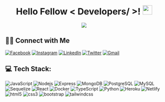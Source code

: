 <h1 align='center'> Hello Fellow < Developers/ >! <img src = "https://raw.githubusercontent.com/MartinHeinz/MartinHeinz/master/wave.gif" width = 30px> </h1>

<p align="center">
 <a href="https://github.com/DenverCoder1/readme-typing-svg"><img src="https://readme-typing-svg.herokuapp.com?lines=Software+Engineer+at+Bit+Mascot+Ltd.;Backend+Enthusiast;A+machine+learning+enthusiast&center=true&width=500&height=50"></a>
</p>
  
<!--   <h3>🛠 Tech Stack</h3>

- 🌐 &nbsp; JavaScript | TypeScript | NodeJS |ReactJS | NextJS | Prisma | Mongoose | MySQL | MongoDB
- 🔧 &nbsp; Git | Github -->

<!-- # 💫 About Me:
i'm currently working at bit mascor -->


## 🤝🏻 Connect with Me
[![Facebook](https://img.shields.io/badge/Facebook-%231877F2.svg?logo=Facebook&logoColor=white)](https://facebook.com/mmr.ashiq) 
[![Instagram](https://img.shields.io/badge/Instagram-%23E4405F.svg?logo=Instagram&logoColor=white)](https://instagram.com/mmr_ashiq)
[![LinkedIn](https://img.shields.io/badge/LinkedIn-%230077B5.svg?logo=linkedin&logoColor=white)](https://linkedin.com/in/mrahmanashiq)
[![Twitter](https://img.shields.io/badge/Twitter-%231DA1F2.svg?logo=Twitter&logoColor=white)](https://twitter.com/mrahmanashiq)
[![Gmail](https://img.shields.io/badge/Gmail-%23D44638.svg?logo=Gmail&logoColor=white)](mailto:mizanur.r.ashiq@gmail.com?subject=From%20GitHub&body=Hi,%20there.%20Found%20you%20from%20GitHub.)

## 💻 Tech Stack:
<p>
    <img alt="JavaScript" src="https://img.shields.io/badge/-JavaScript-FFFF00?style=flat-square&logo=javascript&logoColor=black" />
    <img alt="Nodejs" src="https://img.shields.io/badge/-Nodejs-43853d?style=flat-square&logo=Node.js&logoColor=white" />
    <img alt="Express" src="https://img.shields.io/badge/-Express-0077B5?style=flat-square&logo=express&logoColor=green" />
    <img alt="MongoDB" src="https://img.shields.io/badge/-MongoDB-13aa52?style=flat-square&logo=mongodb&logoColor=white" />
    <img alt="PostgreSQL" src="https://img.shields.io/badge/-PostgreSQL-316392?style=flat-square&logo=postgresql&logoColor=white" />
    <img alt="MySQL" src="https://img.shields.io/badge/-MySQL-e48e00?style=flat-square&logo=mysql&logoColor=black" />
    <img alt="Sequelize" src="https://img.shields.io/badge/-Sequelize-00b1ea?style=flat-square&logo=sequelize&logoColor=red" />
    <img alt="React" src="https://img.shields.io/badge/-React-45b8d8?style=flat-square&logo=react&logoColor=white" />
    <img alt="Docker" src="https://img.shields.io/badge/-Docker-46a2f1?style=flat-square&logo=docker&logoColor=white" />
    <img alt="TypeScript" src="https://img.shields.io/badge/-TypeScript-007ACC?style=flat-square&logo=typescript&logoColor=white" />
    <img alt="Python" src="https://img.shields.io/badge/-Python-4281b4?style=flat-square&logo=python&logoColor=white" />
    <img alt="Heroku" src="https://img.shields.io/badge/-Heroku-430098?style=flat-square&logo=heroku&logoColor=white" />
    <img alt="Netlify" src="https://img.shields.io/badge/-Netlify-00FFFF?style=flat-square&logo=netlify&logoColor=black" />
    <img alt="html5" src="https://img.shields.io/badge/-HTML5-E34F26?style=flat-square&logo=html5&logoColor=white" />
    <img alt="css3" src="https://img.shields.io/badge/-CSS3-0000FF?style=flat-square&logo=css3&logoColor=white" />
	<img alt="bootstrap" src="https://img.shields.io/badge/-Bootstrap-7952B3?style=flat-square&logo=bootstrap&logoColor=white" />
	<img alt="tailwindcss" src="https://img.shields.io/badge/-Tailwind-00D8FF?style=flat-square&logo=tailwindcss&logoColor=white" />
</p>

<!-- # 📊 GitHub Stats:
![](https://github-readme-stats.vercel.app/api?username=mrahmanashiq&theme=radical&hide_border=false&include_all_commits=true&count_private=true)<br/>
![](https://github-readme-streak-stats.herokuapp.com/?user=mrahmanashiq&theme=radical&hide_border=false)<br/>
![](https://github-readme-stats.vercel.app/api/top-langs/?username=mrahmanashiq&theme=radical&hide_border=false&include_all_commits=true&count_private=true&layout=compact)

---
[![](https://visitcount.itsvg.in/api?id=mrahmanashiq&icon=0&color=0)](https://visitcount.itsvg.in) -->
